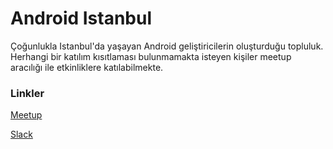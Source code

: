 # Android Istanbul

Çoğunlukla Istanbul'da yaşayan Android geliştiricilerin oluşturduğu topluluk. Herhangi bir katılım kısıtlaması bulunmamakta isteyen kişiler meetup aracılığı ile etkinliklere katılabilmekte.

### Linkler
[Meetup](https://www.meetup.com/tr-TR/Android-Istanbul-Meetup/)

[Slack](http://androidistanbul.herokuapp.com/)